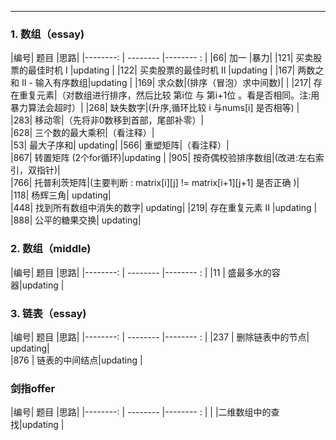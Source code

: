 ------
### 1. 数组（essay)    
|编号| 题目        |思路|
|--------: | -------- |-------- : |
|66| 加一     |暴力|
|121| 买卖股票的最佳时机 I        |updating |
|122| 买卖股票的最佳时机 II        |updating |
|167| 两数之和 II - 输入有序数组|updating |
|169| 求众数|(排序（冒泡）求中间数)| |
|217| 存在重复元素|（对数组进行排序，然后比较 第i位 与 第i+1位 。看是否相同。注:用暴力算法会超时）|
|268| 缺失数字|(升序,循环比较 i 与nums[i] 是否相等)	|					
|283| 移动零|（先将非0数移到首部，尾部补零）|			
|628| 三个数的最大乘积|（看注释）|			 
|53| 最大子序和| updating|
|566| 重塑矩阵|（看注释）|				 
|867| 转置矩阵 (2个for循环)|updating |
|905| 按奇偶校验排序数组|(改进:左右索引，双指针)|					
|766| 托普利茨矩阵|(主要判断 : matrix[i][j] != matrix[i+1][j+1] 是否正确 )|				
|118| 杨辉三角| updating|		
|448| 找到所有数组中消失的数字| updating|
|219| 存在重复元素 II |updating |
|888| 公平的糖果交换| updating|
	
### 2. 数组（middle)
|编号| 题目        |思路|
|--------: | --------  |-------- : |
|11 | 盛最多水的容器|updating |

### 3. 链表（essay)
|编号| 题目        |思路|
|--------: | --------  |-------- : |
|237 | 删除链表中的节点| updating|	
|876 | 链表的中间结点|updating  |	

		
###  剑指offer
|编号| 题目        |思路|
|--------: | --------  |-------- : |
| |二维数组中的查找|updating |	

    